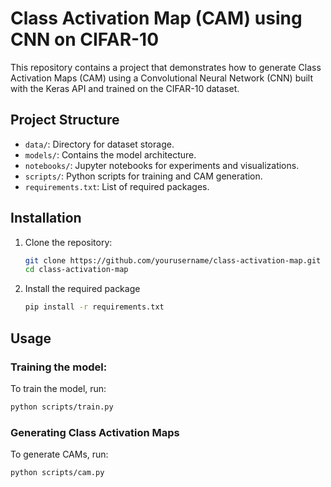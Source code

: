 # Class Activation Map (CAM) using CNN on CIFAR-10

This repository contains a project that demonstrates how to generate Class Activation Maps (CAM) using a Convolutional Neural Network (CNN) built with the Keras API and trained on the CIFAR-10 dataset.

## Project Structure

- `data/`: Directory for dataset storage.
- `models/`: Contains the model architecture.
- `notebooks/`: Jupyter notebooks for experiments and visualizations.
- `scripts/`: Python scripts for training and CAM generation.
- `requirements.txt`: List of required packages.

## Installation

1. Clone the repository:
   ```bash
   git clone https://github.com/yourusername/class-activation-map.git
   cd class-activation-map
2. Install the required package
   ```bash
   pip install -r requirements.txt
   
## Usage

### Training the model:
To train the model, run:
```bash
python scripts/train.py
```

### Generating Class Activation Maps
To generate CAMs, run:
```bash
python scripts/cam.py
```

